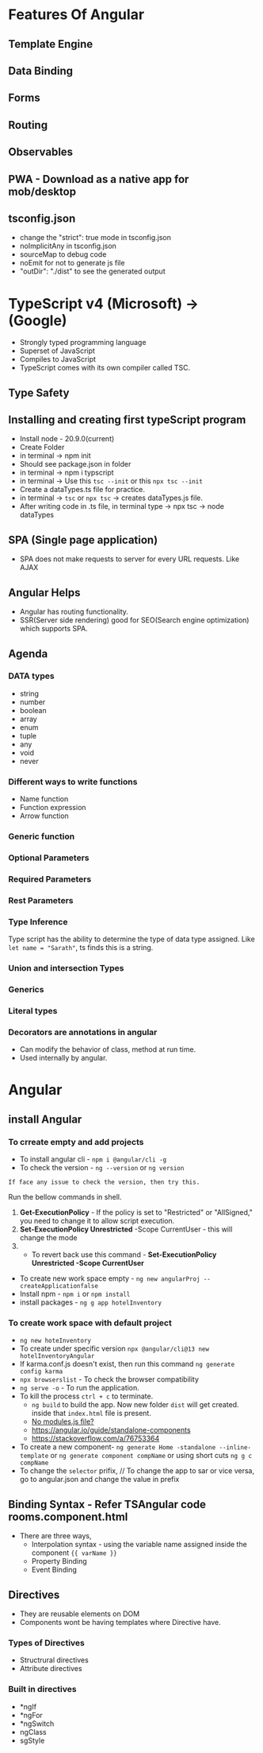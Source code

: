 # Features Of Angular

## Template Engine

## Data Binding

## Forms

## Routing

## Observables

## PWA - Download as a native app for mob/desktop

## tsconfig.json
- change the "strict": true mode in tsconfig.json
- noImplicitAny in tsconfig.json
- sourceMap to debug code
- noEmit for not to generate js file
-  "outDir": "./dist" to see the generated output

# TypeScript v4 (Microsoft) -> (Google)
- Strongly typed programming language
- Superset of JavaScript
- Compiles to JavaScript
- TypeScript comes with its own compiler called TSC.

## Type Safety


## Installing and creating first typeScript program
- Install node - 20.9.0(current)
- Create Folder
- in terminal -> npm init
- Should see package.json in folder
- in terminal -> npm i typscript
- in terminal -> Use this ``tsc --init`` or this ``npx tsc --init``
- Create a dataTypes.ts file for practice.
- in terminal -> ``tsc`` or ``npx tsc``  ->  creates dataTypes.js file.
- After writing code in .ts file, in terminal type -> npx tsc -> node dataTypes

## SPA (Single page application)
- SPA does not make requests to server for every URL requests. Like AJAX

## Angular Helps
- Angular has routing functionality.
- SSR(Server side rendering) good for SEO(Search engine optimization) which supports SPA.

## Agenda
### DATA types
- string
- number
- boolean
- array
- enum
- tuple
- any
- void
- never

### Different ways to write functions
- Name function
- Function expression
- Arrow function

### Generic function

### Optional Parameters 

### Required Parameters

### Rest Parameters

### Type Inference
Type script has the ability to determine the type of data type assigned. Like ``let name = "Sarath"``, ts finds this is a string.

### Union and intersection Types

### Generics

### Literal types

### Decorators are annotations in angular
- Can modify the behavior of class, method at run time.
- Used internally by angular.


# Angular

## install Angular

### To crreate empty and add projects
- To install angular cli - `npm i @angular/cli -g`
- To check the version - `ng --version` or `ng version`

``If face any issue to check the version, then try this.``

Run the bellow commands in shell.
1. **Get-ExecutionPolicy** - If the policy is set to "Restricted" or "AllSigned," you need to change it to allow script execution. 
2. **Set-ExecutionPolicy Unrestricted** -Scope CurrentUser - this will change the mode
3. * To revert back use this command - **Set-ExecutionPolicy Unrestricted -Scope CurrentUser**

- To create new work space empty - `ng new angularProj --createApplicationfalse`
- Install npm  - `npm i` or `npm install`
- install packages - `ng g app hotelInventory`

### To create work space with default project

- `ng new hoteInventory`
- To create under specific version `npx @angular/cli@13 new hotelInventoryAngular`
- If karma.conf.js doesn't exist, then run this command ``ng generate config karma``
- ``npx browserslist`` - To check the browser compatibility
- ``ng serve -o`` - To run the application.
- To kill the  process ``ctrl + c`` to terminate.
  - ``ng build`` to build the app. Now new folder `dist` will get created. inside that `index.html` file is present.
  - [No modules.js file?](https://angular.io/guide/standalone-migration)
  - https://angular.io/guide/standalone-components
  - https://stackoverflow.com/a/76753364
- To create a new component- ``ng generate Home -standalone --inline-template`` or ``ng generate component compName`` or using short cuts ``ng g c compName``
- To change the `selector` prifix, // To change the app to sar or vice versa, go to angular.json and change the value in prefix

## Binding Syntax - Refer TSAngular code rooms.component.html

- There are three ways,
  - Interpolation syntax - using the variable name assigned inside the component `{{ varName }}`
  - Property Binding
  - Event Binding

## Directives
- They are reusable elements on DOM
- Components wont be having templates where Directive have. 

### Types of Directives
- Structrural directives
- Attribute directives

### Built in directives
- *ngIf
- *ngFor
- *ngSwitch
- ngClass
- sgStyle




 